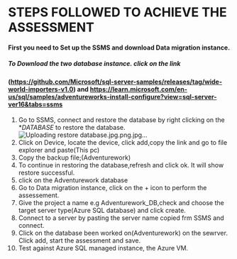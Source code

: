 # STEPS FOLLOWED TO ACHIEVE THE ASSESSMENT
#### First you need to Set up the SSMS and download Data migration instance.  
##### To Download the two database instance. click on the link 
####  (https://github.com/Microsoft/sql-server-samples/releases/tag/wide-world-importers-v1.0) and https://learn.microsoft.com/en-us/sql/samples/adventureworks-install-configure?view=sql-server-ver16&tabs=ssms
1. Go to SSMS, connect and restore the database by right clicking on the **DATABASE* to restore the database.![Uploading restore database.jpg.png.jpg…]() 
2. Click on Device, locate the device, click add,copy the link and go to file explorer and paste(This pc)
3. Copy the backup file;(Adventurework)
4. To continue in restoring the database,refresh and click ok. It will show restore successful.
5. click on the Adventurework database
6. Go to Data migration instance, click on the + icon to perform the assessement.
7. Give the project a name e.g Adventurework_DB,check and choose the target server type(Azure SQL database) and click create.
8. Connect to a server by pasting the server name copied frm SSMS and connect.
9. Click on the database been worked on(Adventurework) on the sewrver. Click add, start the assessment and save.
10. Test against Azure SQL managed instance, the Azure VM.
